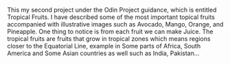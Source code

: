 This my second project under the Odin Project guidance, which is entitled Tropical Fruits.
I have described some of the most important topical fruits accompanied with illustrative images such as Avocado, Mango, Orange, and Pineapple. One thing to notice is from each fruit we can make Juice.
The tropical fruits are fruits that grow in tropical zones which means regions closer to the Equatorial Line, example in Some parts of Africa, South America and Some Asian countries as well such as India, Pakistan...
